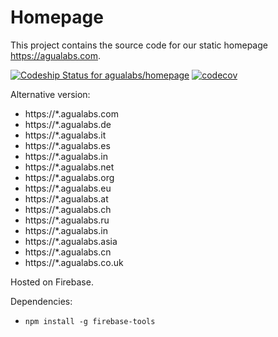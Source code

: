# Homepage
This project contains the source code for our static homepage https://agualabs.com.

[ ![Codeship Status for agualabs/homepage](https://app.codeship.com/projects/d4b0e3a0-db66-0135-8b29-029911bb1fd3/status?branch=master)](https://app.codeship.com/projects/264671)
[![codecov](https://codecov.io/gh/agualabs/homepage/branch/master/graph/badge.svg)](https://codecov.io/gh/agualabs/homepage)

Alternative version:
- https://*.agualabs.com
- https://*.agualabs.de
- https://*.agualabs.it
- https://*.agualabs.es
- https://*.agualabs.in
- https://*.agualabs.net
- https://*.agualabs.org
- https://*.agualabs.eu
- https://*.agualabs.at
- https://*.agualabs.ch
- https://*.agualabs.ru
- https://*.agualabs.in
- https://*.agualabs.asia
- https://*.agualabs.cn
- https://*.agualabs.co.uk


Hosted on Firebase.


Dependencies:
- `npm install -g firebase-tools `